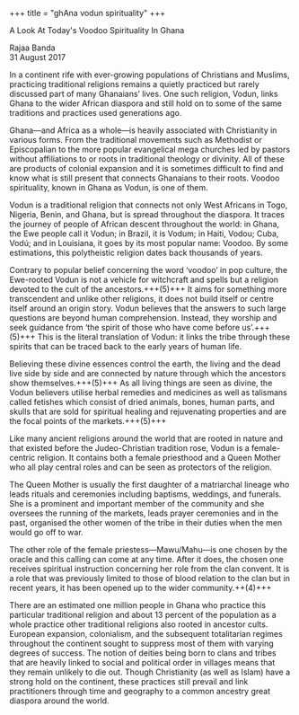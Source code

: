 +++
title = "ghAna vodun spirituality"
+++

A Look At Today's Voodoo Spirituality In Ghana

Rajaa Banda  
31 August 2017


In a continent rife with ever-growing populations of Christians and Muslims, practicing traditional religions remains a quietly practiced but rarely discussed part of many Ghanaians’ lives. One such religion, Vodun, links Ghana to the wider African diaspora and still hold on to some of the same traditions and practices used generations ago.


Ghana—and Africa as a whole—is heavily associated with Christianity in various forms. From the traditional movements such as Methodist or Episcopalian to the more popular evangelical mega churches led by pastors without affiliations to or roots in traditional theology or divinity. All of these are products of colonial expansion and it is sometimes difficult to find and know what is still present that connects Ghanaians to their roots. Voodoo spirituality, known in Ghana as Vodun, is one of them.

Vodun is a traditional religion that connects not only West Africans in Togo, Nigeria, Benin, and Ghana, but is spread throughout the diaspora. It traces the journey of people of African descent throughout the world: in Ghana, the Ewe people call it Vodun; in Brazil, it is Vodum; in Haiti, Vodou; Cuba, Vodú; and in Louisiana, it goes by its most popular name: Voodoo. By some estimations, this polytheistic religion dates back thousands of years.

Contrary to popular belief concerning the word ‘voodoo’ in pop culture, the Ewe-rooted Vodun is not a vehicle for witchcraft and spells but a religion devoted to the cult of the ancestors.+++(5)+++ It aims for something more transcendent and unlike other religions, it does not build itself or centre itself around an origin story. Vodun believes that the answers to such large questions are beyond human comprehension. Instead, they worship and seek guidance from ‘the spirit of those who have come before us’.+++(5)+++ This is the literal translation of Vodun: it links the tribe through these spirits that can be traced back to the early years of human life.

Believing these divine essences control the earth, the living and the dead live side by side and are connected by nature through which the ancestors show themselves.+++(5)+++ As all living things are seen as divine, the Vodun believers utilise herbal remedies and medicines as well as talismans called fetishes which consist of dried animals, bones, human parts, and skulls that are sold for spiritual healing and rejuvenating properties and are the focal points of the markets.+++(5)+++

Like many ancient religions around the world that are rooted in nature and that existed before the Judeo-Christian tradition rose, Vodun is a female-centric religion. It contains both a female priesthood and a Queen Mother who all play central roles and can be seen as protectors of the religion. 

The Queen Mother is usually the first daughter of a matriarchal lineage who leads rituals and ceremonies including baptisms, weddings, and funerals. She is a prominent and important member of the community and she oversees the running of the markets, leads prayer ceremonies and in the past, organised the other women of the tribe in their duties when the men would go off to war. 

The other role of the female priestess—Mawu/Mahu—is one chosen by the oracle and this calling can come at any time. After it does, the chosen one receives spiritual instruction concerning her role from the clan convent. It is a role that was previously limited to those of blood relation to the clan but in recent years, it has been opened up to the wider community.++(4)+++

There are an estimated one million people in Ghana who practice this particular traditional religion and about 13 percent of the population as a whole practice other traditional religions also rooted in ancestor cults. European expansion, colonialism, and the subsequent totalitarian regimes throughout the continent sought to suppress most of them with varying degrees of success. The notion of deities being born to clans and tribes that are heavily linked to social and political order in villages means that they remain unlikely to die out. Though Christianity (as well as Islam) have a strong hold on the continent, these practices still prevail and link practitioners through time and geography to a common ancestry great diaspora around the world.
